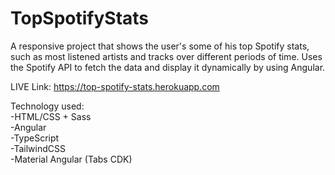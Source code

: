 # TopSpotifyStats

A responsive project that shows the user's some of his top Spotify stats, such as most listened artists and tracks over different periods of time. Uses the Spotify API to fetch the data and display it dynamically by using Angular.

LIVE Link: https://top-spotify-stats.herokuapp.com

Technology used:  
-HTML/CSS + Sass  
-Angular  
-TypeScript  
-TailwindCSS  
-Material Angular (Tabs CDK)
